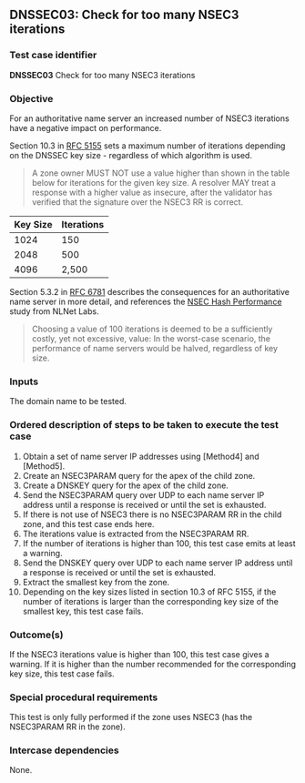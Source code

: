 ## DNSSEC03: Check for too many NSEC3 iterations

### Test case identifier
**DNSSEC03** Check for too many NSEC3 iterations

### Objective

For an authoritative name server an increased number of NSEC3 iterations
have a negative impact on performance.

Section 10.3 in [RFC 5155](https://tools.ietf.org/html/rfc5155#section-10.3)
sets a maximum number of iterations depending on the DNSSEC key size -
regardless of which algorithm is used.

> A zone owner MUST NOT use a value higher than shown in the table
> below for iterations for the given key size.  A resolver MAY treat a
> response with a higher value as insecure, after the validator has
> verified that the signature over the NSEC3 RR is correct.

|Key Size |Iterations |
|:--------|:----------|
|1024     |150        |
|2048     |500        |
|4096     |2,500      |

Section 5.3.2 in [RFC 6781](https://tools.ietf.org/html/rfc6781#section-5.3.2)
describes the consequences for an authoritative name server in more detail, and
references the [NSEC Hash Performance](http://www.nlnetlabs.nl/downloads/publications/nsec3_hash_performance.pdf)
study from NLNet Labs.

> Choosing a value of 100 iterations is deemed to be a
> sufficiently costly, yet not excessive, value: In the worst-case
> scenario, the performance of name servers would be halved, regardless
> of key size.

### Inputs

The domain name to be tested.

### Ordered description of steps to be taken to execute the test case

 1. Obtain a set of name server IP addresses using [Method4] and [Method5].
 2. Create an NSEC3PARAM query for the apex of the child zone.
 3. Create a DNSKEY query for the apex of the child zone.
 4. Send the NSEC3PARAM query over UDP to each name server IP address
    until a response is received or until the set is exhausted.
 5. If there is not use of NSEC3 there is no NSEC3PARAM RR in the child zone,
    and this test case ends here.
 6. The iterations value is extracted from the NSEC3PARAM RR.
 7. If the number of iterations is higher than 100, this test case emits
    at least a warning.
 8. Send the DNSKEY query over UDP to each name server IP address
    until a response is received or until the set is exhausted.
 9. Extract the smallest key from the zone.
10. Depending on the key sizes listed in section 10.3 of RFC 5155, if the
    number of iterations is larger than the corresponding key size of
    the smallest key, this test case fails.


### Outcome(s)

If the NSEC3 iterations value is higher than 100, this test case gives
a warning. If it is higher than the number recommended for the corresponding
key size, this test case fails.

### Special procedural requirements

This test is only fully performed if the zone uses NSEC3 (has the
NSEC3PARAM RR in the zone).

### Intercase dependencies

None.
